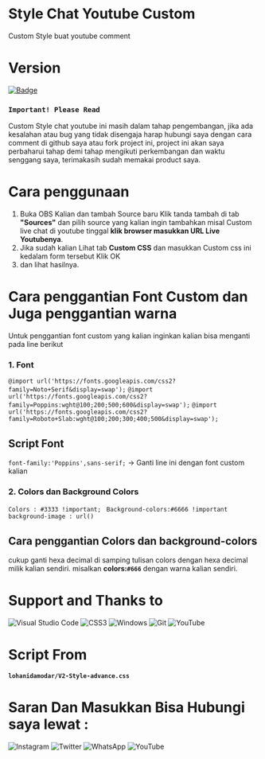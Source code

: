 # Style Chat Youtube Custom
Custom Style buat youtube comment
# Version
<a href=""><img src="https://img.shields.io/badge/Version-1.0.0-red" alt="Badge"></a>

### `Important! Please Read`
Custom Style chat youtube ini masih dalam tahap pengembangan, jika ada kesalahan atau bug yang tidak disengaja
harap hubungi saya dengan cara comment di github saya atau fork project ini, project ini akan saya perbaharui
tahap demi tahap mengikuti perkembangan dan waktu senggang saya, terimakasih sudah memakai product saya.

# Cara penggunaan
1. Buka OBS Kalian dan tambah Source baru Klik tanda tambah di tab **"Sources"** dan pilih source yang kalian ingin tambahkan misal Custom live chat di youtube tinggal **klik browser masukkan URL Live Youtubenya**.
2. Jika sudah kalian Lihat tab **Custom CSS** dan masukkan Custom css ini kedalam form tersebut Klik OK 
3. dan lihat hasilnya.

# Cara penggantian Font Custom dan Juga penggantian warna
Untuk penggantian font custom yang kalian inginkan kalian bisa menganti pada line berikut
### **1. Font**
`@import url('https://fonts.googleapis.com/css2?family=Noto+Serif&display=swap');`
`@import url('https://fonts.googleapis.com/css2?family=Poppins:wght@100;200;500;600&display=swap');`
`@import url('https://fonts.googleapis.com/css2?family=Roboto+Slab:wght@100;200;300;400;500&display=swap');`

## Script Font 
`font-family:'Poppins',sans-serif;` -> Ganti line ini dengan font custom kalian

### **2. Colors dan Background Colors**
`Colors : #3333 !important; `
` Background-colors:#6666 !important `
`background-image : url()`

## Cara penggantian Colors dan background-colors
cukup ganti hexa decimal di samping tulisan colors dengan hexa decimal milik kalian sendiri.
misalkan **colors:`#666`** dengan warna kalian sendiri.



# Support and Thanks to 
![Visual Studio Code](https://img.shields.io/badge/Visual%20Studio%20Code-0078d7.svg?style=for-the-badge&logo=visual-studio-code&logoColor=white) ![CSS3](https://img.shields.io/badge/css3-%231572B6.svg?style=for-the-badge&logo=css3&logoColor=white)
![Windows](https://img.shields.io/badge/Windows-0078D6?style=for-the-badge&logo=windows&logoColor=white) ![Git](https://img.shields.io/badge/git-%23F05033.svg?style=for-the-badge&logo=git&logoColor=white) ![YouTube](https://img.shields.io/badge/YouTube-%23FF0000.svg?style=for-the-badge&logo=YouTube&logoColor=white)

# Script From
**`lohanidamodar/V2-Style-advance.css`** 

# Saran Dan Masukkan Bisa Hubungi saya lewat :
![Instagram](https://img.shields.io/badge/Instagram-%23E4405F.svg?style=for-the-badge&logo=Instagram&logoColor=white) ![Twitter](https://img.shields.io/badge/Twitter-%231DA1F2.svg?style=for-the-badge&logo=Twitter&logoColor=white) ![WhatsApp](https://img.shields.io/badge/WhatsApp-25D366?style=for-the-badge&logo=whatsapp&logoColor=white) ![YouTube](https://img.shields.io/badge/YouTube-%23FF0000.svg?style=for-the-badge&logo=YouTube&logoColor=white)






